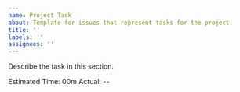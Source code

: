 ```yaml
---
name: Project Task
about: Template for issues that represent tasks for the project.
title: ''
labels: ''
assignees: ''
---
```


<!-- DO NOT REMOVE ANY AUTOFILLED INFORMATION FROM ISSUE FORM -->
<!-- Begin issue details below this line -->

Describe the task in this section.

<!-- End issue details. Only estimates should be included below this line -->
<!-- DO NOT EDIT ANYTHING OTHER THAN THE ESTIMATE DURATIONS BELOW THIS LINE
       Durations should be abbreviated with a single letter (ex. h, m, for hours, and minutes respectively)
       Use decimal places for partial units of hours and minutes
-->
<!-- $BEGIN ESTIMATES -->
Estimated Time: 00m
Actual: --
<!-- $END ESTIMATES -->
